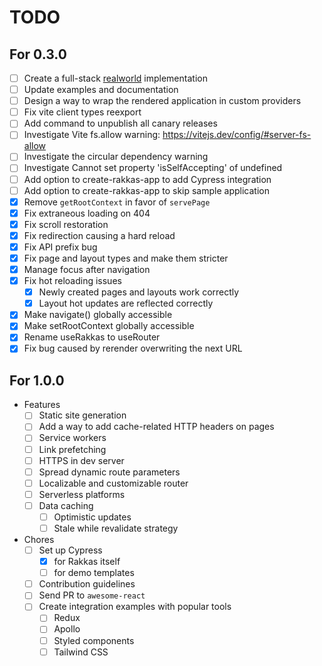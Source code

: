 # TODO

## For 0.3.0
- [ ] Create a full-stack [realworld](https://github.com/gothinkster/realworld) implementation
- [ ] Update examples and documentation
- [ ] Design a way to wrap the rendered application in custom providers
- [ ] Fix vite client types reexport
- [ ] Add command to unpublish all canary releases
- [ ] Investigate Vite fs.allow warning: https://vitejs.dev/config/#server-fs-allow
- [ ] Investigate the circular dependency warning
- [ ] Investigate Cannot set property 'isSelfAccepting' of undefined
- [ ] Add option to create-rakkas-app to add Cypress integration
- [ ] Add option to create-rakkas-app to skip sample application
- [x] Remove `getRootContext` in favor of `servePage`
- [x] Fix extraneous loading on 404
- [x] Fix scroll restoration
- [x] Fix redirection causing a hard reload
- [x] Fix API prefix bug
- [x] Fix page and layout types and make them stricter
- [x] Manage focus after navigation
- [x] Fix hot reloading issues
  - [x] Newly created pages and layouts work correctly
  - [x] Layout hot updates are reflected correctly
- [x] Make navigate() globally accessible
- [x] Make setRootContext globally accessible
- [x] Rename useRakkas to useRouter
- [x] Fix bug caused by rerender overwriting the next URL

## For 1.0.0
- Features
  - [ ] Static site generation
  - [ ] Add a way to add cache-related HTTP headers on pages
  - [ ] Service workers
  - [ ] Link prefetching
  - [ ] HTTPS in dev server
  - [ ] Spread dynamic route parameters
  - [ ] Localizable and customizable router
  - [ ] Serverless platforms
  - [ ] Data caching
  	- [ ] Optimistic updates
  	- [ ] Stale while revalidate strategy
- Chores
  - [ ] Set up Cypress
    - [x] for Rakkas itself
    - [ ] for demo templates
  - [ ] Contribution guidelines
  - [ ] Send PR to `awesome-react`
  - [ ] Create integration examples with popular tools
    - [ ] Redux
    - [ ] Apollo
    - [ ] Styled components
    - [ ] Tailwind CSS
